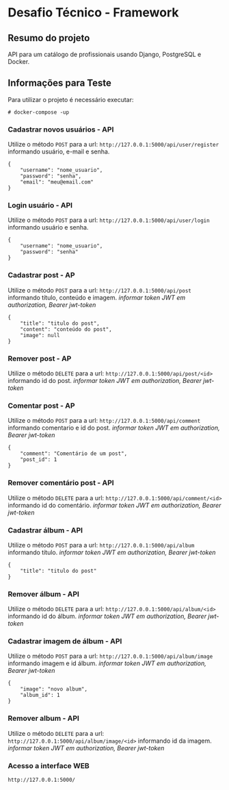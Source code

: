 # Desafio Técnico - Framework

## Resumo do projeto

API para um catálogo de profissionais usando Django, PostgreSQL e Docker.


## Informações para Teste

Para utilizar o projeto é necessário executar:

```
# docker-compose -up
```



### Cadastrar novos usuários - API
Utilize o método `POST` para a url: `http://127.0.0.1:5000/api/user/register` informando usuário, e-mail e senha.
```
{
	"username": "nome_usuario",
	"password": "senha",
	"email": "meu@email.com"
}
```


### Login usuário - API
Utilize o método `POST` para a url: `http://127.0.0.1:5000/api/user/login` informando usuário e senha.
```
{
	"username": "nome_usuario",
	"password": "senha"
}
```

### Cadastrar post - AP
Utilize o método `POST` para a url: `http://127.0.0.1:5000/api/post` informando título, conteúdo e imagem.
*informar token JWT em authorization, _Bearer jwt-token_*
```
{
	"title": "titulo do post",
	"content": "conteúdo do post",
	"image": null
}
```

### Remover post - AP
Utilize o método `DELETE` para a url: `http://127.0.0.1:5000/api/post/<id>` informando id do post.
*informar token JWT em authorization, _Bearer jwt-token_*

### Comentar post - AP
Utilize o método `POST` para a url: `http://127.0.0.1:5000/api/comment` informando comentario e id do post.
*informar token JWT em authorization, _Bearer jwt-token_*
```
{
	"comment": "Comentário de um post",
	"post_id": 1
}
```

### Remover comentário post - API
Utilize o método `DELETE` para a url: `http://127.0.0.1:5000/api/comment/<id>` informando id do comentário.
*informar token JWT em authorization, _Bearer jwt-token_*

### Cadastrar álbum - API
Utilize o método `POST` para a url: `http://127.0.0.1:5000/api/album` informando título.
*informar token JWT em authorization, _Bearer jwt-token_*
```
{
	"title": "titulo do post"
}
```

### Remover álbum - API
Utilize o método `DELETE` para a url: `http://127.0.0.1:5000/api/album/<id>` informando id do álbum.
*informar token JWT em authorization, _Bearer jwt-token_*

### Cadastrar imagem de álbum - API
Utilize o método `POST` para a url: `http://127.0.0.1:5000/api/album/image` informando imagem e id álbum.
*informar token JWT em authorization, _Bearer jwt-token_*
```
{
	"image": "novo album",
	"album_id": 1
}
```

### Remover album - API
Utilize o método `DELETE` para a url: `http://127.0.0.1:5000/api/album/image/<id>` informando id da imagem.
*informar token JWT em authorization, _Bearer jwt-token_*

### Acesso a interface WEB
`http://127.0.0.1:5000/`